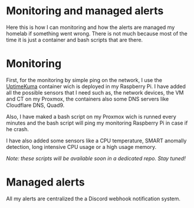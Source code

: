 # Monitoring and managed alerts

Here this is how I can monitoring and how the alerts are managed my homelab if something went wrong. There is not much because most of the time it is just a container and bash scripts that are there.

# Monitoring

First, for the monitoring by simple ping on the network, I use the [UptimeKuma](https://github.com/louislam/uptime-kuma) container wich is deployed in my Raspberry Pi. I have added all the possible sensors that I need such as, the network devices, the VM and CT on my Proxmox, the containers also some DNS servers like Cloudflare DNS, Quad9.

Also, I have maked a bash script on my Proxmox wich is runned every minutes and the bash script will ping my monitoring Raspberry Pi in case if he crash.

I have also added some sensors like a CPU temperature, SMART anomally detection, long intensive CPU usage or a high usage memory.

*Note: these scripts will be available soon in a dedicated repo. Stay tuned!*

# Managed alerts

All my alerts are centralized the a Discord webhook notification system.
